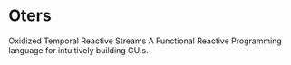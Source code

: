 # Oters

Oxidized Temporal Reactive Streams
A Functional Reactive Programming language for intuitively building GUIs.
